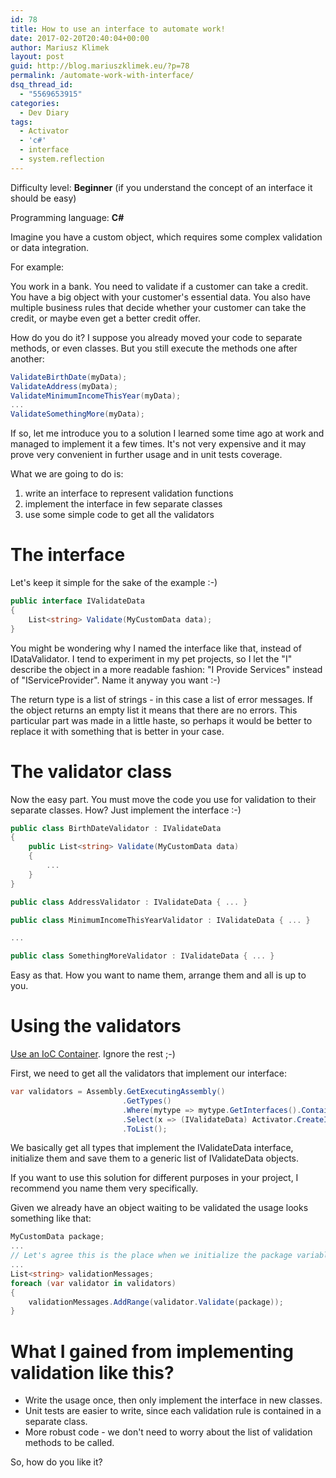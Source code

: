 ```yaml
---
id: 78
title: How to use an interface to automate work!
date: 2017-02-20T20:40:04+00:00
author: Mariusz Klimek
layout: post
guid: http://blog.mariuszklimek.eu/?p=78
permalink: /automate-work-with-interface/
dsq_thread_id:
  - "5569653915"
categories:
  - Dev Diary
tags:
  - Activator
  - 'c#'
  - interface
  - system.reflection
---
```

Difficulty level: **Beginner** (if you understand the concept of an interface it should be easy)

Programming language: **C#**

Imagine you have a custom object, which requires some complex validation or data integration.

For example:

You work in a bank. You need to validate if a customer can take a credit. You have a big object with your customer's essential data. You also have multiple business rules that decide whether your customer can take the credit, or maybe even get a better credit offer.

How do you do it? I suppose you already moved your code to separate methods, or even classes. But you still execute the methods one after another:

```c#
ValidateBirthDate(myData);
ValidateAddress(myData);
ValidateMinimumIncomeThisYear(myData);
...
ValidateSomethingMore(myData);
```

If so, let me introduce you to a solution I learned some time ago at work and managed to implement it a few times. It's not very expensive and it may prove very convenient in further usage and in unit tests coverage.

What we are going to do is:

  1. write an interface to represent validation functions
  2. implement the interface in few separate classes
  3. use some simple code to get all the validators

# The interface

Let's keep it simple for the sake of the example :-)

```c#
public interface IValidateData
{
    List<string> Validate(MyCustomData data);
}
```

You might be wondering why I named the interface like that, instead of IDataValidator. I tend to experiment in my pet projects, so I let the "I" describe the object in a more readable fashion: "I Provide Services" instead of "IServiceProvider". Name it anyway you want :-)

The return type is a list of strings - in this case a list of error messages. If the object returns an empty list it means that there are no errors. This particular part was made in a little haste, so perhaps it would be better to replace it with something that is better in your case.

# The validator class

Now the easy part. You must move the code you use for validation to their separate classes. How? Just implement the interface :-)

```c#
public class BirthDateValidator : IValidateData
{
    public List<string> Validate(MyCustomData data)
    {
        ...
    }
}

public class AddressValidator : IValidateData { ... }

public class MinimumIncomeThisYearValidator : IValidateData { ... }

...

public class SomethingMoreValidator : IValidateData { ... }
```

Easy as that. How you want to name them, arrange them and all is up to you.

# Using the validators

[Use an IoC Container](http://blog.mariuszklimek.eu/adventures-in-c-sharp/ioc-container-will-upgrade-your-rank/). Ignore the rest ;-)

First, we need to get all the validators that implement our interface:

```c#
var validators = Assembly.GetExecutingAssembly()
                         .GetTypes()
                         .Where(mytype => mytype.GetInterfaces().Contains(typeof(IValidateData)))
                         .Select(x => (IValidateData) Activator.CreateInstance(x))
                         .ToList();
```

We basically get all types that implement the IValidateData interface, initialize them and save them to a generic list of IValidateData objects.

If you want to use this solution for different purposes in your project, I recommend you name them very specifically.

Given we already have an object waiting to be validated the usage looks something like that:

```c#
MyCustomData package;
...
// Let's agree this is the place when we initialize the package variable
...
List<string> validationMessages;
foreach (var validator in validators)
{
    validationMessages.AddRange(validator.Validate(package));
}
```

# **What I gained from implementing validation like this?**

* Write the usage once, then only implement the interface in new classes.
* Unit tests are easier to write, since each validation rule is contained in a separate class.
* More robust code - we don't need to worry about the list of validation methods to be called.

So, how do you like it?